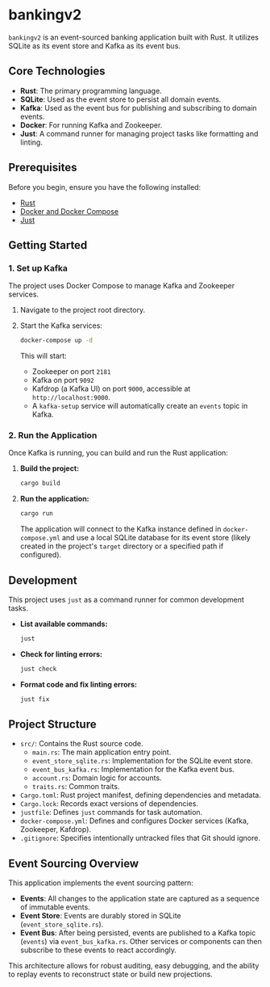 # bankingv2

`bankingv2` is an event-sourced banking application built with Rust. It utilizes SQLite as its event store and Kafka as its event bus.

## Core Technologies

* **Rust**: The primary programming language.
* **SQLite**: Used as the event store to persist all domain events.
* **Kafka**: Used as the event bus for publishing and subscribing to domain events.
* **Docker**: For running Kafka and Zookeeper.
* **Just**: A command runner for managing project tasks like formatting and linting.

## Prerequisites

Before you begin, ensure you have the following installed:

* [Rust](https://www.rust-lang.org/tools/install)
* [Docker and Docker Compose](https://docs.docker.com/get-docker/)
* [Just](https://github.com/casey/just#installation)

## Getting Started

### 1. Set up Kafka

The project uses Docker Compose to manage Kafka and Zookeeper services.

1. Navigate to the project root directory.
2. Start the Kafka services:

    ```bash
    docker-compose up -d
    ```

    This will start:
    * Zookeeper on port `2181`
    * Kafka on port `9092`
    * Kafdrop (a Kafka UI) on port `9000`, accessible at `http://localhost:9000`.
    * A `kafka-setup` service will automatically create an `events` topic in Kafka.

### 2. Run the Application

Once Kafka is running, you can build and run the Rust application:

1. **Build the project:**

    ```bash
    cargo build
    ```

2. **Run the application:**

    ```bash
    cargo run
    ```

    The application will connect to the Kafka instance defined in `docker-compose.yml` and use a local SQLite database for its event store (likely created in the project's `target` directory or a specified path if configured).

## Development

This project uses `just` as a command runner for common development tasks.

* **List available commands:**

    ```bash
    just
    ```

* **Check for linting errors:**

    ```bash
    just check
    ```

* **Format code and fix linting errors:**

    ```bash
    just fix
    ```

## Project Structure

* `src/`: Contains the Rust source code.
  * `main.rs`: The main application entry point.
  * `event_store_sqlite.rs`: Implementation for the SQLite event store.
  * `event_bus_kafka.rs`: Implementation for the Kafka event bus.
  * `account.rs`: Domain logic for accounts.
  * `traits.rs`: Common traits.
* `Cargo.toml`: Rust project manifest, defining dependencies and metadata.
* `Cargo.lock`: Records exact versions of dependencies.
* `justfile`: Defines `just` commands for task automation.
* `docker-compose.yml`: Defines and configures Docker services (Kafka, Zookeeper, Kafdrop).
* `.gitignore`: Specifies intentionally untracked files that Git should ignore.

## Event Sourcing Overview

This application implements the event sourcing pattern:

* **Events**: All changes to the application state are captured as a sequence of immutable events.
* **Event Store**: Events are durably stored in SQLite (`event_store_sqlite.rs`).
* **Event Bus**: After being persisted, events are published to a Kafka topic (`events`) via `event_bus_kafka.rs`. Other services or components can then subscribe to these events to react accordingly.

This architecture allows for robust auditing, easy debugging, and the ability to replay events to reconstruct state or build new projections.
